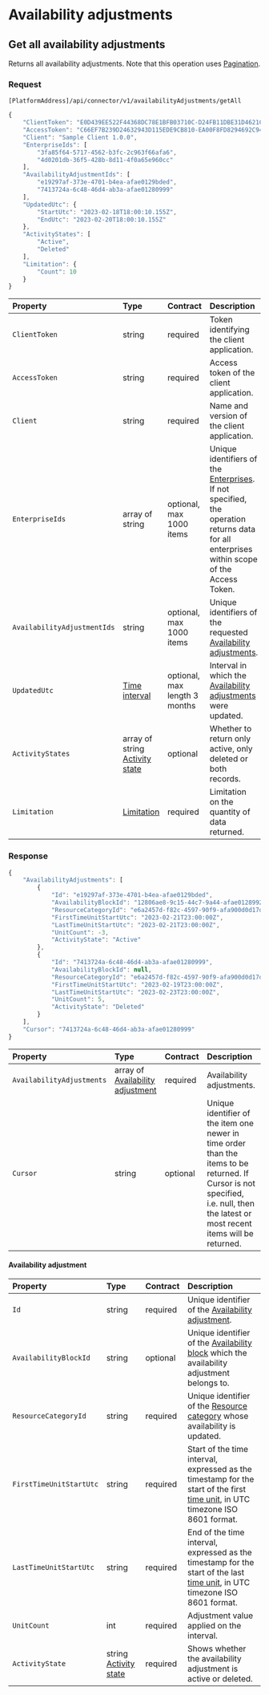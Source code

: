 # Availability adjustments

## Get all availability adjustments

Returns all availability adjustments.  Note that this operation uses [Pagination](../guidelines/pagination.md).

### Request

`[PlatformAddress]/api/connector/v1/availabilityAdjustments/getAll`

```javascript
{
    "ClientToken": "E0D439EE522F44368DC78E1BFB03710C-D24FB11DBE31D4621C4817E028D9E1D",
    "AccessToken": "C66EF7B239D24632943D115EDE9CB810-EA00F8FD8294692C940F6B5A8F9453D",
    "Client": "Sample Client 1.0.0",
    "EnterpriseIds": [
        "3fa85f64-5717-4562-b3fc-2c963f66afa6",
        "4d0201db-36f5-428b-8d11-4f0a65e960cc"
    ],
    "AvailabilityAdjustmentIds": [
        "e19297af-373e-4701-b4ea-afae0129bded",
        "7413724a-6c48-46d4-ab3a-afae01280999"
    ],
    "UpdatedUtc": {
        "StartUtc": "2023-02-18T18:00:10.155Z",
        "EndUtc": "2023-02-20T18:00:10.155Z"
    },
    "ActivityStates": [ 
        "Active", 
        "Deleted"
    ],
    "Limitation": {
        "Count": 10
    }
}
```

| Property | Type | Contract | Description |
| :-- | :-- | :-- | :-- |
| `ClientToken` | string | required | Token identifying the client application. |
| `AccessToken` | string | required | Access token of the client application. |
| `Client` | string | required | Name and version of the client application. |
| `EnterpriseIds` | array of string | optional, max 1000 items | Unique identifiers of the [Enterprises](enterprises.md#enterprise). If not specified, the operation returns data for all enterprises within scope of the Access Token. |
| `AvailabilityAdjustmentIds` | string | optional, max 1000 items | Unique identifiers of the requested [Availability adjustments](#availability-adjustment). |
| `UpdatedUtc` | [Time interval](_objects.md#time-interval) | optional, max length 3 months | Interval in which the [Availability adjustments](#availability-adjustment) were updated. |
| `ActivityStates` | array of string [Activity state](_objects.md#activity-state) | optional | Whether to return only active, only deleted or both records. |
| `Limitation` | [Limitation](../guidelines/pagination.md#limitation) | required | Limitation on the quantity of data returned. |

### Response

```javascript
{
    "AvailabilityAdjustments": [
        {
            "Id": "e19297af-373e-4701-b4ea-afae0129bded",
            "AvailabilityBlockId": "12806ae8-9c15-44c7-9a44-afae01289928",
            "ResourceCategoryId": "e6a2457d-f82c-4597-90f9-afa900d0d17d",
            "FirstTimeUnitStartUtc": "2023-02-21T23:00:00Z",
            "LastTimeUnitStartUtc": "2023-02-21T23:00:00Z",
            "UnitCount": -3,
            "ActivityState": "Active"
        },
        {
            "Id": "7413724a-6c48-46d4-ab3a-afae01280999",
            "AvailabilityBlockId": null,
            "ResourceCategoryId": "e6a2457d-f82c-4597-90f9-afa900d0d17d",
            "FirstTimeUnitStartUtc": "2023-02-19T23:00:00Z",
            "LastTimeUnitStartUtc": "2023-02-23T23:00:00Z",
            "UnitCount": 5,
            "ActivityState": "Deleted"
        }
    ],
    "Cursor": "7413724a-6c48-46d4-ab3a-afae01280999"
}
```

| Property | Type | Contract | Description |
| :-- | :-- | :-- | :-- |
| `AvailabilityAdjustments` | array of [Availability adjustment](#availability-adjustment) | required | Availability adjustments. |
| `Cursor` | string | optional | Unique identifier of the item one newer in time order than the items to be returned. If Cursor is not specified, i.e. null, then the latest or most recent items will be returned. |

#### Availability adjustment

| Property | Type | Contract | Description |
| :-- | :-- | :-- | :-- |
| `Id` | string | required | Unique identifier of the [Availability adjustment](#availability-adjustment). |
| `AvailabilityBlockId` | string | optional | Unique identifier of the [Availability block](availabilityblocks.md#availability-block) which the availability adjustment belongs to. |
| `ResourceCategoryId` | string | required | Unique identifier of the [Resource category](resources.md#resource-category) whose availability is updated. |
| `FirstTimeUnitStartUtc` | string | required | Start of the time interval, expressed as the timestamp for the start of the first [time unit](services.md#time-unit), in UTC timezone ISO 8601 format. |
| `LastTimeUnitStartUtc` | string | required | End of the time interval, expressed as the timestamp for the start of the last [time unit](services.md#time-unit), in UTC timezone ISO 8601 format. |
| `UnitCount` | int | required | Adjustment value applied on the interval. |
| `ActivityState` | string [Activity state](_objects.md#activity-state) | required | Shows whether the availability adjustment is active or deleted. |